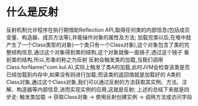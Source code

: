 # 什么是反射
  反射机制允许程序在执行期借助Reflection API,取得任何类的内部信息(包括成员变量、构造器、成员方法等),并能操作对象的属性及方法;
  加载完类以后,在堆中就产生了一个Class类型的对象(一个类只有一个Class对象),这个对象包含了类的完整结构信息,通过这个对象得到类的结构,这个对象就像一面镜子,透过这个镜子
看到类的结构,所以,形象的称之为反射
  反射会触发类的加载,当我们调用Class.forName("com.kul.A),实际上触发了类A的加载,此时JVM会检查该类是否已经加载到内存中,如果没有则进行加载;而该类的返回值就是加载好的
A类的Class对象,通过这个Class对象,我们可以通过反射的方法获取其实例、方法、注解、构造器等内部信息,进而实现实例的应用,这就是反射;
  上述的总结下来就是四步走: 触发类加载 -> 获取Class对象 -> 使用反射创建实例 -> 调用方法或访问字段